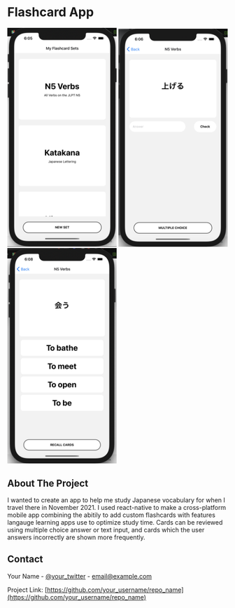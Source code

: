 # Flashcard App

<p float="left">
  <img src="/demo1.png" width="250" />
  <img src="/demo2.png" width="250" /> 
  <img src="/demo3.png" width="250" />
</p>

<!-- ABOUT -->
## About The Project

I wanted to create an app to help me study Japanese vocabulary for when I travel there in November 2021. I used react-native to make a cross-platform mobile app combining the abitily to add custom flashcards with features langauge learning apps use to optimize study time. Cards can be reviewed using multiple choice answer or text input, and cards which the user answers incorrectly are shown more frequently.

<!-- CONTACT -->
## Contact

Your Name - [@your_twitter](https://twitter.com/your_username) - email@example.com

Project Link: [https://github.com/your_username/repo_name](https://github.com/your_username/repo_name)